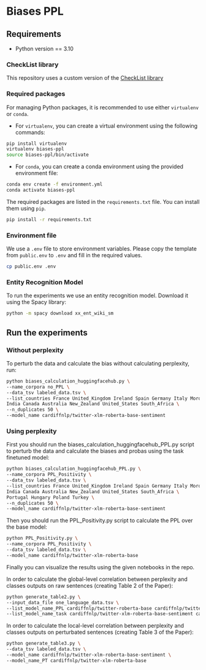 # Biases PPL

## Requirements

- Python version == 3.10

### CheckList library

This repository uses a custom version of the [CheckList library](https://github.com/marcotcr/checklist)

### Required packages

For managing Python packages, it is recommended to use either `virtualenv` or `conda`.

- For `virtualenv`, you can create a virtual environment using the following commands:

```bash
pip install virtualenv
virtualenv biases-ppl
source biases-ppl/bin/activate
```

- For `conda`, you can create a conda environment using the provided environment file:

```bash
conda env create -f environment.yml
conda activate biases-ppl
```

The required packages are listed in the `requirements.txt` file. You can install them using `pip`.

```bash
pip install -r requirements.txt
```

### Environment file

We use a `.env` file to store environment variables. Please copy the template from `public.env` to `.env` and fill in the required values.

```bash
cp public.env .env
```

### Entity Recognition Model

To run the experiments we use an entity recognition model. Download it using the Spacy library:

```bash
python -m spacy download xx_ent_wiki_sm
```

## Run the experiments

### Without perplexity

To perturb the data and calculate the bias without calculating perplexity, run:

```bash
python biases_calculation_huggingfacehub.py \
--name_corpora no_PPL \
--data_tsv labeled_data.tsv \
--list_countries France United_Kingdom Ireland Spain Germany Italy Morocco \
India Canada Australia New_Zealand United_States South_Africa \
--n_duplicates 50 \
--model_name cardiffnlp/twitter-xlm-roberta-base-sentiment
```

### Using perplexity

First you should run the biases_calculation_huggingfacehub_PPL.py script to perturb the data and calculate the biases and probas using the task finetuned model:

```bash
python biases_calculation_huggingfacehub_PPL.py \
--name_corpora PPL_Positivity \
--data_tsv labeled_data.tsv \
--list_countries France United_Kingdom Ireland Spain Germany Italy Morocco \
India Canada Australia New_Zealand United_States South_Africa \
Portugal Hungary Poland Turkey \
--n_duplicates 50 \
--model_name cardiffnlp/twitter-xlm-roberta-base-sentiment
```

Then you should run the PPL_Positivity.py script to calculate the PPL over the base model:
```bash
python PPL_Positivity.py \
--name_corpora PPL_Positivity \
--data_tsv labeled_data.tsv \
--model_name cardiffnlp/twitter-xlm-roberta-base
```

Finally you can visualize the results using the given notebooks in the repo.

In order to calculate the global-level correlation between perplexity and classes outputs on raw sentences (creating Table 2 of the Paper):
```bash
python generate_table2.py \
--input_data_file one_language_data.tsv \
--list_model_name_PPL cardiffnlp/twitter-roberta-base cardiffnlp/twitter-xlm-roberta-base \
--list_model_name_task cardiffnlp/twitter-xlm-roberta-base-sentiment cardiffnlp/twitter-roberta-base-hate
```

In order to calculate the local-level correlation between perplexity and classes outputs on perturbated sentences (creating Table 3 of the Paper):
```bash
python generate_table3.py \
--data_tsv labeled_data.tsv \
--model_name cardiffnlp/twitter-xlm-roberta-base-sentiment \
--model_name_PT cardiffnlp/twitter-xlm-roberta-base
```
